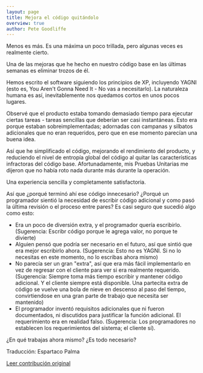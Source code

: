 ```yaml
---
layout: page
title: Mejora el código quitándolo
overview: true
author: Pete Goodliffe
---
```


Menos es más. Es una máxima un poco trillada, pero algunas veces es realmente cierto.

Una de las mejoras que he hecho en nuestro código base en las últimas semanas es eliminar trozos de él.

Hemos escrito el software siguiendo los principios de XP, incluyendo YAGNI (esto es, You Aren't Gonna Need It - No vas a necesitarlo). La naturaleza humana es así, inevitablemente nos quedamos cortos en unos pocos lugares.

Observé que el producto estaba tomando demasiado tiempo para ejecutar ciertas tareas - tareas sencillas que deberían ser casi instantáneas. Esto era porque estaban sobreimplementadas; adornadas con campanas y silbatos adicionales que no eran requeridos, pero que en ese momento parecían una buena idea.

Así que he simplificado el código, mejorando el rendimiento del producto, y reduciendo el nivel de entropía global del código al quitar las características infractoras del código base. Afortunadamente, mis Pruebas Unitarias me dijeron que no había roto nada durante más durante la operación.

Una experiencia sencilla y completamente satisfactoria.

Así que ¿porqué terminó ahí ese código innecesario? ¿Porqué un programador sientió la necesidad de escribir código adicional y como pasó la última revisión o el proceso entre pares? Es casi seguro que sucedió algo como esto:

* Era un poco de diversión extra, y el programador quería escribirlo. (Sugerencia: Escribr código porque le agrega valor, no porque te divierte)
* Alguien pensó que podría ser necesario en el futuro, así que sintió que era mejor escribirlo ahora. (Sugerencia: Esto no es YAGNI. Si no lo necesitas en este momento, no lo escribas ahora mismo)
* No parecía ser un gran "extra", así que era más fácil implementarlo en vez de regresar con el cliente para ver si era realmente requerido. (Sugerencia: Siempre toma más tiempo escribir y mantener código adicional. Y el cliente siempre está disponible. Una partecita extra de código se vuelve una bola de nieve en descenso al paso del tiempo, convirtiendose en una gran parte de trabajo que necesita ser mantenido)
* El programador inventó requisitos adicionales que ni fueron documentados, ni discutidos para justificar la función adicional. El requerimiento era en realidad falso. (Sugerencia: Los programadores no establecen los requerimientos del sistema; el cliente sí).

¿En qué trabajas ahora mismo? ¿Es todo necesario?


Traducción: Espartaco Palma

[Leer contribución original](http://programmer.97things.oreilly.com/wiki/index.php/Improve_Code_by_Removing_It)
